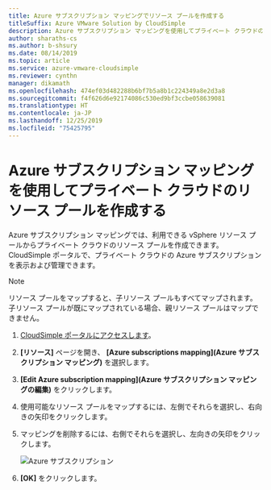 ```yaml
---
title: Azure サブスクリプション マッピングでリソース プールを作成する
titleSuffix: Azure VMware Solution by CloudSimple
description: Azure サブスクリプション マッピングを使用してプライベート クラウドのリソース プールを作成する方法について説明します。
author: sharaths-cs
ms.author: b-shsury
ms.date: 08/14/2019
ms.topic: article
ms.service: azure-vmware-cloudsimple
ms.reviewer: cynthn
manager: dikamath
ms.openlocfilehash: 474ef03d482288b6bf7b5a8b1c224349a8e2d3a8
ms.sourcegitcommit: f4f626d6e92174086c530ed9bf3ccbe058639081
ms.translationtype: HT
ms.contentlocale: ja-JP
ms.lasthandoff: 12/25/2019
ms.locfileid: "75425795"
---
```

# <a name="create-resource-pools-for-your-private-cloud-with-azure-subscription-mapping"></a>Azure サブスクリプション マッピングを使用してプライベート クラウドのリソース プールを作成する
Azure サブスクリプション マッピングでは、利用できる vSphere リソース プールからプライベート クラウドのリソース プールを作成できます。 CloudSimple ポータルで、プライベート クラウドの Azure サブスクリプションを表示および管理できます。

> [!NOTE]
> リソース プールをマップすると、子リソース プールもすべてマップされます。 子リソース プールが既にマップされている場合、親リソース プールはマップできません。

1. [CloudSimple ポータルにアクセスします](access-cloudsimple-portal.md)。
2. **[リソース]** ページを開き、 **[Azure subscriptions mapping]\(Azure サブスクリプション マッピング\)** を選択します。  
3. **[Edit Azure subscription mapping]\(Azure サブスクリプション マッピングの編集\)** をクリックします。  
4. 使用可能なリソース プールをマップするには、左側でそれらを選択し、右向きの矢印をクリックします。 
5. マッピングを削除するには、右側でそれらを選択し、左向きの矢印をクリックします。 

    ![Azure サブスクリプション](media/resources-azure-mapping.png)

6. **[OK]** をクリックします。
